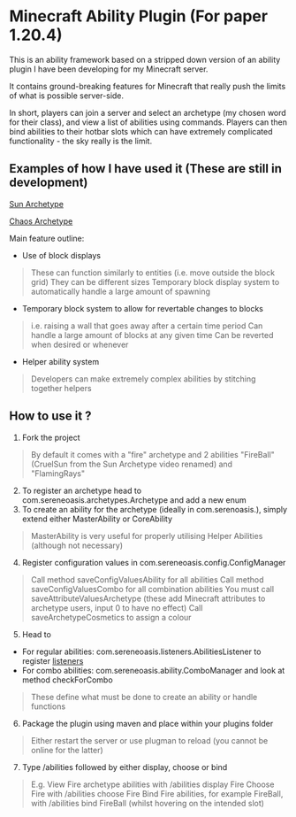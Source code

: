 # Minecraft Ability Plugin (For paper 1.20.4)
This is an ability framework based on a stripped down version of an ability plugin I have been developing for my Minecraft server.

It contains ground-breaking features for Minecraft that really push the limits of what is possible server-side.

In short, players can join a server and select an archetype (my chosen word for their class), and view a list of abilities using commands.
Players can then bind abilities to their hotbar slots which can have extremely complicated functionality - the sky really is the limit.

## Examples of how I have used it (These are still in development)
[Sun Archetype](https://www.youtube.com/watch?v=aD2KAmf4mvc)

[Chaos Archetype](https://www.youtube.com/watch?v=9eR5o-34O9U)

Main feature outline:
- Use of block displays
> These can function similarly to entities (i.e. move outside the block grid)
> They can be different sizes
> Temporary block display system to automatically handle a large amount of spawning
- Temporary block system to allow for revertable changes to blocks
> i.e. raising a wall that goes away after a certain time period
> Can handle a large amount of blocks at any given time
> Can be reverted when desired or whenever
- Helper ability system
> Developers can make extremely complex abilities by stitching together helpers

## How to use it ? 
1) Fork the project
> By default it comes with a "fire" archetype and 2 abilities "FireBall" (CruelSun from the Sun Archetype video renamed) and "FlamingRays"
2) To register an archetype head to com.sereneoasis.archetypes.Archetype and add a new enum
3) To create an ability for the archetype (ideally in com.serenoasis.<archetype folder>), simply extend either MasterAbility or CoreAbility
> MasterAbility is very useful for properly utilising Helper Abilities (although not necessary)
4) Register configuration values in com.sereneoasis.config.ConfigManager 
> Call method saveConfigValuesAbility for all abilities
> Call method saveConfigValuesCombo for all combination abilities
> You must call saveAttributeValuesArchetype (these add Minecraft attributes to archetype users, input 0 to have no effect)
> Call saveArchetypeCosmetics to assign a colour
5) Head to 
- For regular abilities: com.sereneoasis.listeners.AbilitiesListener to register [listeners](https://www.spigotmc.org/wiki/using-the-event-api/)
- For combo abilities: com.sereneoasis.ability.ComboManager and look at method checkForCombo 
> These define what must be done to create an ability or handle functions
6) Package the plugin using maven and place within your plugins folder
> Either restart the server or use plugman to reload (you cannot be online for the latter)
7) Type /abilities followed by either display, choose or bind
> E.g. View Fire archetype abilities with /abilities display Fire
> Choose Fire with /abilities choose Fire
> Bind Fire abilities, for example FireBall, with /abilities bind FireBall (whilst hovering on the intended slot)






